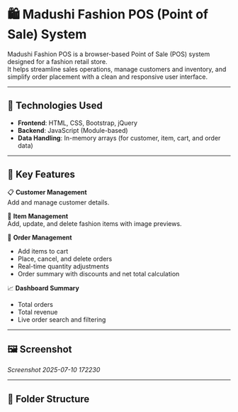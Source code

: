 # 🛍️ Madushi Fashion POS (Point of Sale) System

Madushi Fashion POS is a browser-based Point of Sale (POS) system designed for a fashion retail store.  
It helps streamline sales operations, manage customers and inventory, and simplify order placement with a clean and responsive user interface.

---

## 🔧 Technologies Used

- **Frontend**: HTML, CSS, Bootstrap, jQuery  
- **Backend**: JavaScript (Module-based)  
- **Data Handling**: In-memory arrays (for customer, item, cart, and order data)

---

## 🎯 Key Features

📋 **Customer Management**  
Add and manage customer details.

🛒 **Item Management**  
Add, update, and delete fashion items with image previews.

🧾 **Order Management**  
- Add items to cart  
- Place, cancel, and delete orders  
- Real-time quantity adjustments  
- Order summary with discounts and net total calculation

📈 **Dashboard Summary**  
- Total orders  
- Total revenue  
- Live order search and filtering

---

## 🖼️ Screenshot

*Screenshot 2025-07-10 172230*

---

## 📁 Folder Structure

